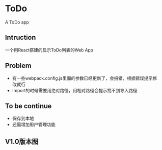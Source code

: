 # ToDo
A ToDo app

## Intruction
一个用React搭建的显示ToDo列表的Web App

## Problem
 * 有一些webpack.config.js里面的参数已经更新了，会报错，根据错误提示修改就行
 * import的时候需要用绝对路径，用相对路径会提示找不到导入路径

## To be continue
 * 保存到本地
 * 还需增加用户管理功能

 ## V1.0版本图
 

